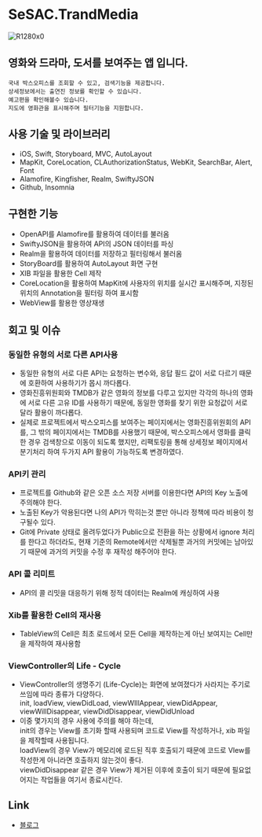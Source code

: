 # SeSAC.TrandMedia
![R1280x0](https://user-images.githubusercontent.com/83900106/157791688-944e01fb-49db-4587-9193-d790e3771943.png)
## 영화와 드라마, 도서를 보여주는 앱 입니다. 
    국내 박스오피스를 조회할 수 있고, 검색기능을 제공합니다. 
    상세정보에서는 출연진 정보를 확인할 수 있습니다. 
    예고편을 확인해볼수 있습니다. 
    지도에 영화관을 표시해주며 필터기능을 지원합니다. 

## 사용 기술 및 라이브러리
  * iOS, Swift, Storyboard, MVC, AutoLayout
  * MapKit, CoreLocation, CLAuthorizationStatus, WebKit, SearchBar, Alert, Font
  * Alamofire, Kingfisher, Realm, SwiftyJSON
  * Github, Insomnia

## 구현한 기능
  * OpenAPI를 Alamofire를 활용하여 데이터를 불러옴
  * SwiftyJSON을 활용하여 API의 JSON 데이터를 파싱
  * Realm을 활용하여 데이터를 저장하고 필터링해서 불러옴
  * StoryBoard를 활용하여 AutoLayout 화면 구현
  * XIB 파일을 활용한 Cell 제작
  * CoreLocation을 활용하여 MapKit에 사용자의 위치를 실시간 표시해주며, 지정된 위치의 Annotation을 필터링 하여 표시함
  * WebView를 활용한 영상재생

## 회고 및 이슈
### 동일한 유형의 서로 다른 API사용
  * 동일한 유형의 서로 다른  API는 요청하는 변수와, 응답 필드 값이 서로 다르기 때문에 호환하여 사용하기가 몹시 까다롭다.
  * 영화진흥위원회와 TMDB가 같은 영화의 정보를 다루고 있지만 각각의 하나의 영화에 서로 다른 고유 ID를 사용하기 때문에, 동일한 영화를 찾기 위한 요청값이 서로 달라 활용이 까다롭다.
  * 실제로 프로젝트에서 박스오피스를 보여주는 페이지에서는 영화진흥위원회의 API를, 그 밖의 페이지에서는 TMDB를 사용했기 때문에, 박스오피스에서 영화를 클릭한 경우 검색창으로 이동이 되도록 했지만, 리팩토링을 통해 상세정보 페이지에서 분기처리 하여 두가지 API 활용이 가능하도록 변경하였다.

### API키 관리
  * 프로젝트를 Github와 같은 오픈 소스 저장 서버를 이용한다면 API의 Key 노출에 주의해야 한다.
  * 노출된 Key가 악용된다면 나의 API가 막히는것 뿐만 아니라 정책에 따라 비용이 청구될수 있다.
  * Git에 Private 상태로 올려두었다가 Public으로 전환을 하는 상황에서 ignore 처리를 한다고 하더라도, 현재 기준의 Remote에서만 삭제될뿐 과거의 커밋에는 남아있기 때문에 과거의 커밋을 수정 후 재작성 해주어야 한다.

### API 콜 리미트
  * API의 콜 리밋을 대응하기 위해 정적 데이터는 Realm에 캐싱하여 사용

### Xib를 활용한 Cell의 재사용
  * TableView의 Cell은 최초 로드에서 모든 Cell을 제작하는게 아닌 보여지는 Cell만을 제작하여 재사용함

 ### ViewController의 Life - Cycle
  * ViewController의 생명주기 (Life-Cycle)는 화면에 보여졌다가 사라지는 주기로 쓰임에 따라 종류가 다양하다.    
    init, loadView, viewDidLoad, viewWIllAppear, viewDidAppear, viewWillDisappear, viewDidDisappear, viewDidUnload
  * 이중 몇가지의 경우 사용에 주의를 해야 하는데,   
     init의 경우는 View를 초기화 할때 사용되며 코드로 View를 작성하거나, xib 파일을 제작할때 사용됩니다.    
     loadView의 경우 View가 메모리에 로드된 직후 호출되기 때문에 코드로 VIew를 작성한게 아니라면 호출하지 않는것이 좋다.    
     viewDidDisappear 같은 경우 View가 제거된 이후에 호출이 되기 때문에 필요없어지는 작업들을 여기서 종료시킨다.    

## Link
* [블로그](https://teiresias.tistory.com/10?category=926122)
